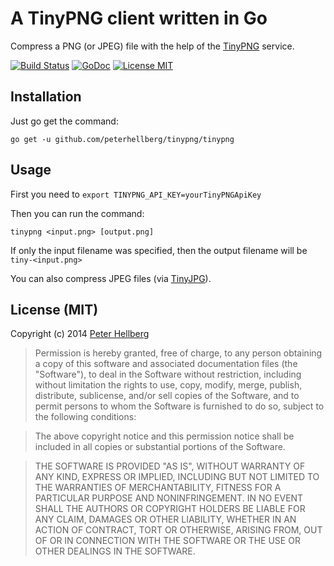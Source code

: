 # A TinyPNG client written in Go

Compress a PNG (or JPEG) file with the help of the [TinyPNG](https://tinypng.com/) service.

[![Build Status](https://travis-ci.org/peterhellberg/tinypng.svg?branch=master)](https://travis-ci.org/peterhellberg/tinypng)
[![GoDoc](https://img.shields.io/badge/godoc-reference-blue.svg?style=flat)](https://godoc.org/github.com/peterhellberg/tinypng)
[![License MIT](https://img.shields.io/badge/license-MIT-lightgrey.svg?style=flat)](https://github.com/peterhellberg/tinypng#license-mit)

## Installation

Just go get the command:

    go get -u github.com/peterhellberg/tinypng/tinypng

## Usage

First you need to `export TINYPNG_API_KEY=yourTinyPNGApiKey`

Then you can run the command:

    tinypng <input.png> [output.png]

If only the input filename was specified, then the
output filename will be `tiny-<input.png>`

You can also compress JPEG files (via [TinyJPG](https://tinyjpg.com/)).

## License (MIT)

Copyright (c) 2014 [Peter Hellberg](http://c7.se/)

> Permission is hereby granted, free of charge, to any person obtaining
> a copy of this software and associated documentation files (the
> "Software"), to deal in the Software without restriction, including
> without limitation the rights to use, copy, modify, merge, publish,
> distribute, sublicense, and/or sell copies of the Software, and to
> permit persons to whom the Software is furnished to do so, subject to
> the following conditions:

> The above copyright notice and this permission notice shall be
> included in all copies or substantial portions of the Software.

> THE SOFTWARE IS PROVIDED "AS IS", WITHOUT WARRANTY OF ANY KIND,
> EXPRESS OR IMPLIED, INCLUDING BUT NOT LIMITED TO THE WARRANTIES OF
> MERCHANTABILITY, FITNESS FOR A PARTICULAR PURPOSE AND
> NONINFRINGEMENT. IN NO EVENT SHALL THE AUTHORS OR COPYRIGHT HOLDERS BE
> LIABLE FOR ANY CLAIM, DAMAGES OR OTHER LIABILITY, WHETHER IN AN ACTION
> OF CONTRACT, TORT OR OTHERWISE, ARISING FROM, OUT OF OR IN CONNECTION
> WITH THE SOFTWARE OR THE USE OR OTHER DEALINGS IN THE SOFTWARE.
